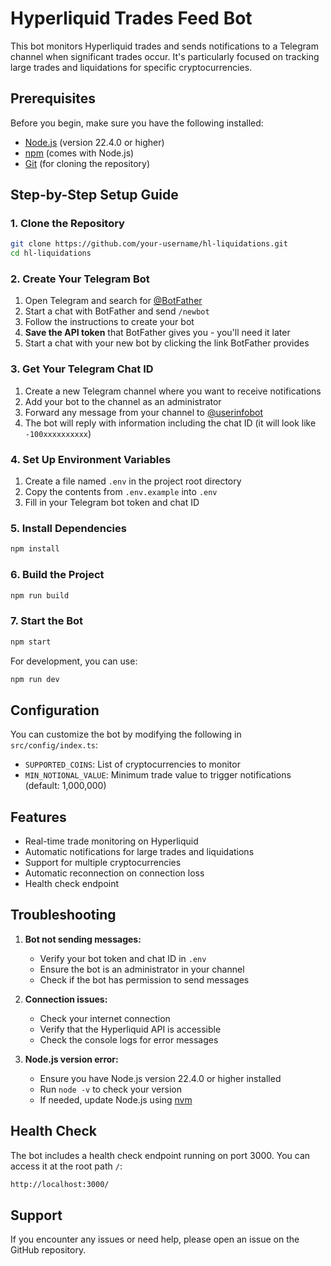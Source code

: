 # Hyperliquid Trades Feed Bot

This bot monitors Hyperliquid trades and sends notifications to a Telegram channel when significant trades occur. It's particularly focused on tracking large trades and liquidations for specific cryptocurrencies.

## Prerequisites

Before you begin, make sure you have the following installed:
- [Node.js](https://nodejs.org/) (version 22.4.0 or higher)
- [npm](https://www.npmjs.com/) (comes with Node.js)
- [Git](https://git-scm.com/) (for cloning the repository)

## Step-by-Step Setup Guide

### 1. Clone the Repository
```bash
git clone https://github.com/your-username/hl-liquidations.git
cd hl-liquidations
```

### 2. Create Your Telegram Bot
1. Open Telegram and search for [@BotFather](https://t.me/BotFather)
2. Start a chat with BotFather and send `/newbot`
3. Follow the instructions to create your bot
4. **Save the API token** that BotFather gives you - you'll need it later
5. Start a chat with your new bot by clicking the link BotFather provides

### 3. Get Your Telegram Chat ID
1. Create a new Telegram channel where you want to receive notifications
2. Add your bot to the channel as an administrator
3. Forward any message from your channel to [@userinfobot](https://t.me/userinfobot)
4. The bot will reply with information including the chat ID (it will look like `-100xxxxxxxxxx`)

### 4. Set Up Environment Variables
1. Create a file named `.env` in the project root directory
2. Copy the contents from `.env.example` into `.env`
3. Fill in your Telegram bot token and chat ID

### 5. Install Dependencies
```bash
npm install
```

### 6. Build the Project
```bash
npm run build
```

### 7. Start the Bot
```bash
npm start
```

For development, you can use:
```bash
npm run dev
```

## Configuration

You can customize the bot by modifying the following in `src/config/index.ts`:
- `SUPPORTED_COINS`: List of cryptocurrencies to monitor
- `MIN_NOTIONAL_VALUE`: Minimum trade value to trigger notifications (default: 1,000,000)

## Features

- Real-time trade monitoring on Hyperliquid
- Automatic notifications for large trades and liquidations
- Support for multiple cryptocurrencies
- Automatic reconnection on connection loss
- Health check endpoint

## Troubleshooting

1. **Bot not sending messages:**
   - Verify your bot token and chat ID in `.env`
   - Ensure the bot is an administrator in your channel
   - Check if the bot has permission to send messages

2. **Connection issues:**
   - Check your internet connection
   - Verify that the Hyperliquid API is accessible
   - Check the console logs for error messages

3. **Node.js version error:**
   - Ensure you have Node.js version 22.4.0 or higher installed
   - Run `node -v` to check your version
   - If needed, update Node.js using [nvm](https://github.com/nvm-sh/nvm)

## Health Check

The bot includes a health check endpoint running on port 3000. You can access it at the root path `/`:
```bash
http://localhost:3000/
```

## Support

If you encounter any issues or need help, please open an issue on the GitHub repository.
